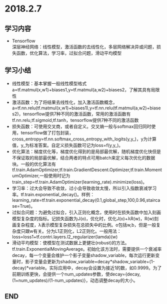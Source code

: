 # 2018.2.7  
## 学习内容  
* Tensorflow  
深层神经网络：线性模型，激活函数的去线性化，多层网络解决异或问题，损失函数，优化算法，学习率，过拟合问题，滑动平均模型
## 学习小结  
* 线性模型：基本掌握一般线性模型格式a=tf.matmul(x,w1)+biases1,y=tf.matmul(a,w2)+biases2，了解其具有局限性  
* 激活函数：为了将结果去线性化，加入激活函数概念，a=tf.nn.relu(tf.matmul(x,w1)+biases1),y=tf.nn.relu(tf.matmul(a,w2)+biases2)，tensorflow提供7种不同的激活函数，常用的激活函数有tf.nn.relu,tf.sigmoid,tf.tanh，tensorflow提供7种不同的激活函数  
* 损失函数：可使用交叉商，或者自定义。交叉熵一般与softmax回归同时使用，tensorflow做了打包封装，cross_entropy=tf.nn.softmax_cross_entropy_with_logits(y,y_)，y为计算值，y_为标准答案。自定义损失函数可记为loss=f(y,y_)。
* 优化算法：梯度优化等，梯度优化得到的是局部最优解，随机梯度优化快但是不保证取的局部最优解，结合两者的特点可用batch来定义每次优化的数据块。一般的优化算法有tf.train.AdamOptimizer,tf.train.GradientDescent.Optimizer,tf.train.MomentumOptimizer,一般使用时记为train_step=tf.train.AdamOptimizer(learning_rate).minimize(loss)。  
* 学习率：过大会导致不收敛，过小会导致收敛太慢，所以引入指数衰减学习率。tf.train.exponential_decay()。样例：learning_rate=tf.train.exponential_decay(0.1,global_step,100,0.96,staircase=True)。  
* 过拟合问题：为避免过拟合，引入正则化概念，使用时在损失函数中加入刻画模型复杂度的指标。记损失函数为J(o)，优化时，优化J(o)+λR(w)，R(w)刻画复杂程度，λ表示模型复杂损失在总损失中的比例。o包括w,b，但是一般复杂度只跟w有关。分为L1正则化，L2正则化。一般用法：loss=loss1+tf.contri.layers.l2_regularizer(lamda)(w)  
* 滑动平均模型：使模型在测试数据上更健壮(robust)的方法。tf.train.ExponentialMovingAverage。初始化该方法时，需要提供一个衰减率decay，每一个变量会维护一个影子变量shadow_variable，每次运行更新变量时，影子变量会更新为shadow_variable=decay\*shadow_variable+(1-decay)\*variable。实际应用中，decay会设置为接近1的数，如0.9999。为了前期训练更快，会提供一个num_updates参数，使decay={decay,(1+num_updates)/(1-num_updates)}，动态调整decay的大小。  


## END
